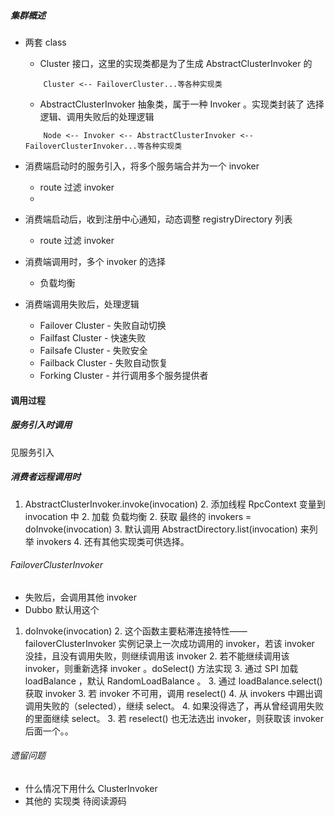 ##### 集群概述

- 两套 class
	- Cluster 接口，这里的实现类都是为了生成 AbstractClusterInvoker 的
	```
		Cluster <-- FailoverCluster...等各种实现类
	```
	- AbstractClusterInvoker 抽象类，属于一种 Invoker 。实现类封装了 选择逻辑、调用失败后的处理逻辑
	````
		Node <-- Invoker <-- AbstractClusterInvoker <-- FailoverClusterInvoker...等各种实现类
	````

- 消费端启动时的服务引入，将多个服务端合并为一个 invoker
	- route 过滤 invoker 
	- 
- 消费端启动后，收到注册中心通知，动态调整 registryDirectory 列表
	- route 过滤 invoker
- 消费端调用时，多个 invoker 的选择
	- 负载均衡
- 消费端调用失败后，处理逻辑
	- Failover Cluster - 失败自动切换
	- Failfast Cluster - 快速失败
	- Failsafe Cluster - 失败安全
	- Failback Cluster - 失败自动恢复
	- Forking Cluster - 并行调用多个服务提供者

#### 调用过程

##### 服务引入时调用
见服务引入

##### 消费者远程调用时
1. AbstractClusterInvoker.invoke(invocation)
	2. 添加线程 RpcContext 变量到 invocation 中
	2. 加载 负载均衡 
	2. 获取 最终的 invokers = doInvoke(invocation)
		3. 默认调用 AbstractDirectory.list(invocation) 来列举 invokers
		4. 还有其他实现类可供选择。

###### FailoverClusterInvoker
- 失败后，会调用其他 invoker
- Dubbo 默认用这个
1. doInvoke(invocation)
	2. 这个函数主要粘滞连接特性—— failoverClusterInvoker 实例记录上一次成功调用的 invoker，若该 invoker 没挂，且没有调用失败，则继续调用该 invoker
	2. 若不能继续调用该 invoker，则重新选择 invoker 。doSelect() 方法实现
		3. 通过 SPI 加载 loadBalance ，默认 RandomLoadBalance 。
		3. 通过 loadBalance.select() 获取 invoker 
		3. 若 invoker 不可用，调用 reselect()
			4. 从 invokers 中踢出调 调用失败的（selected），继续 select。
			4. 如果没得选了，再从曾经调用失败的里面继续 select。
		3. 若 reselect() 也无法选出 invoker，则获取该 invoker 后面一个。。


###### 遗留问题
- 什么情况下用什么 ClusterInvoker
- 其他的 实现类 待阅读源码
